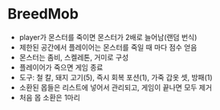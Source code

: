 # BreedMob
- player가 몬스터를 죽이면 몬스터가 2배로 늘어남(랜덤 번식)
- 제한된 공간에서 플레이어는 몬스터를 죽일 때 마다 점수 얻음
- 몬스터는 좀비, 스켈레톤, 거미로 구성 
- 플레이어가 죽으면 게임 종료
- 도구: 철 칼, 돼지 고기(5), 즉시 회복 포션(1), 가죽 갑옷 셋, 방패(1)
- 소환된 몹들은 리스트에 넣어서 관리되고, 게임이 끝나면 모두 제거
- 처음 몹 소환은 1마리